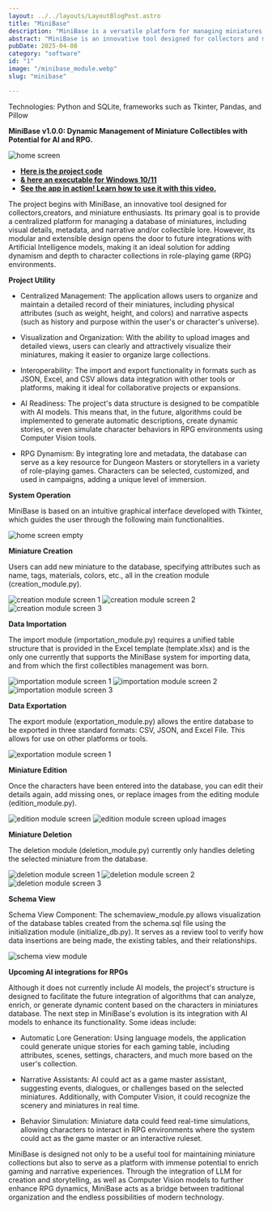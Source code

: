 ```yaml
---
layout: ../../layouts/LayoutBlogPost.astro
title: "MiniBase"
description: "MiniBase is a versatile platform for managing miniatures, with potential for AI and RPG."
abstract: "MiniBase is an innovative tool designed for collectors and miniature creators. Its purpose is to provide a centralized platform for managing a database of miniatures, including visual details, metadata, and lore. With an intuitive interface and specialized modules, users can efficiently import, export, edit, and visualize their collections. Additionally, its modular design paves the way for future integrations with AI models, enabling automated lore generation, narrative assistants, and simulations in RPG environments. Interoperability with standard formats facilitates expansion and collaboration. MiniBase is more than just a database—it’s a bridge between traditional organization and the limitless possibilities of modern technology."
pubDate: 2025-04-08
category: "software"
id: "1"
image: "/minibase_module.webp"
slug: "minibase"

---
```


Technologies: Python and SQLite, frameworks such as Tkinter, Pandas, and Pillow

**MiniBase v1.0.0: Dynamic Management of Miniature Collectibles with Potential for AI and RPG.**

![home screen](screenshots/home_screen.png)

* **[ Here is the project code](https://github.com/blackars/MiniBase)**
* **[ & here an executable for Windows 10/11](https://github.com/blackars/MiniBase-Distro)**
* **[See the app in action! Learn how to use it with this video.](*https://www.youtube.com/watch?v=nPuCyze-j4o&ab_channel=Blackars)**

The project begins with MiniBase, an innovative tool designed for collectors,creators, and miniature enthusiasts. Its primary goal is to provide a centralized platform for managing a database of miniatures, including visual details, metadata, and narrative and/or collectible lore. However, its modular and extensible design opens the door to future integrations with Artificial Intelligence models, making it an ideal solution for adding dynamism and depth to character collections in role-playing game (RPG) environments.

**Project Utility**

* Centralized Management: The application allows users to organize and maintain a detailed record of their miniatures, including physical attributes (such as weight, height, and colors) and narrative aspects (such as history and purpose within the user's or character's universe).

* Visualization and Organization: With the ability to upload images and detailed views, users can clearly and attractively visualize their miniatures, making it easier to organize large collections.

* Interoperability: The import and export functionality in formats such as JSON, Excel, and CSV allows data integration with other tools or platforms, making it ideal for collaborative projects or expansions.

* AI Readiness: The project's data structure is designed to be compatible with AI models. This means that, in the future, algorithms could be implemented to generate automatic descriptions, create dynamic stories, or even simulate character behaviors in RPG environments using Computer Vision tools.

* RPG Dynamism: By integrating lore and metadata, the database can serve as a key resource for Dungeon Masters or storytellers in a variety of role-playing games. Characters can be selected, customized, and used in campaigns, adding a unique level of immersion.

**System Operation** 

MiniBase is based on an intuitive graphical interface developed with Tkinter, which guides the user through the following main functionalities.

![home screen empty](screenshots/home_screen_empty.png)


**Miniature Creation**

Users can add new miniature to the database, specifying attributes such as name, tags, materials, colors, etc., all in the creation module (creation_module.py).

![creation module screen 1](screenshots/creation_module1.2.png)
![creation module screen 2](screenshots/creation_module2.3.png)
![creation module screen 3](screenshots/creation_module3.2.png)

**Data Importation**

The import module (importation_module.py) requires a unified table structure that is provided in the Excel template (template.xlsx) and is the only one currently that supports the MiniBase system for importing data, and from which the first collectibles management was born.

![importation module screen 1](screenshots/importation_module.png)
![importation module screen 2](screenshots/importation_module2.png)
![importation module screen 3](screenshots/importation_module3.png)

**Data Exportation** 

The export module (exportation_module.py) allows the entire database to be exported in three standard formats: CSV, JSON, and Excel File. This allows for use on other platforms or tools.

![exportation module screen 1](screenshots/exportation_module.png)

**Miniature Edition** 

Once the characters have been entered into the database, you can edit their details again, add missing ones, or replace images from the editing module (edition_module.py).

![edition module screen](screenshots/edition_module.png)
![edition module screen upload images](screenshots/edition_module2.png)

**Miniature Deletion**

The deletion module (deletion_module.py) currently only handles deleting the selected miniature from the database.

![deletion module screen 1](screenshots/deletion_module.png)
![deletion module screen 2](screenshots/deletion_module2.png)
![deletion module screen 3](screenshots/deletion_module3.png)

**Schema View**

Schema View Component: The schemaview_module.py allows visualization of the database tables created from the schema.sql file using the initialization module (initialize_db.py). It serves as a review tool to verify how data insertions are being made, the existing tables, and their relationships.

![schema view module](screenshots/schemaview_module.png)

**Upcoming AI integrations for RPGs**

Although it does not currently include AI models, the project's structure is designed to facilitate the future integration of algorithms that can analyze, enrich, or generate dynamic content based on the characters in miniatures database. The next step in MiniBase's evolution is its integration with AI models to enhance its functionality. Some ideas include:

* Automatic Lore Generation: Using language models, the application could generate unique stories for each gaming table, including attributes, scenes, settings, characters, and much more based on the user's collection.

* Narrative Assistants: AI could act as a game master assistant, suggesting events, dialogues, or challenges based on the selected miniatures. Additionally, with Computer Vision, it could recognize the scenery and miniatures in real time.

*  Behavior Simulation: Miniature data could feed real-time simulations, allowing characters to interact in RPG environments where the system could act as the game master or an interactive ruleset.


MiniBase is designed not only to be a useful tool for maintaining miniature collections but also to serve as a platform with immense potential to enrich gaming and narrative experiences. Through the integration of LLM for creation and storytelling, as well as Computer Vision models to further enhance RPG dynamics, MiniBase acts as a bridge between traditional organization and the endless possibilities of modern technology.
